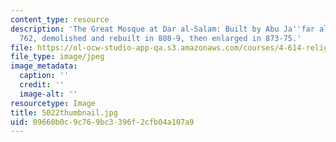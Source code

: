 ```yaml
---
content_type: resource
description: 'The Great Mosque at Dar al-Salam: Built by Abu Ja''far al-Mansur in
  762, demolished and rebuilt in 808-9, then enlarged in 873-75.'
file: https://ol-ocw-studio-app-qa.s3.amazonaws.com/courses/4-614-religious-architecture-and-islamic-cultures-fall-2002/09660b0c9c769bc3396f2cfb04a107a9_5022thumbnail.jpg
file_type: image/jpeg
image_metadata:
  caption: ''
  credit: ''
  image-alt: ''
resourcetype: Image
title: 5022thumbnail.jpg
uid: 09660b0c-9c76-9bc3-396f-2cfb04a107a9
---
```

